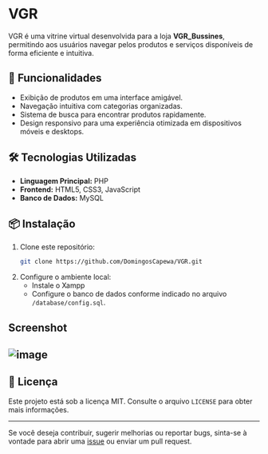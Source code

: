 # VGR

VGR é uma vitrine virtual desenvolvida para a loja **VGR_Bussines**, permitindo aos usuários navegar pelos produtos e serviços disponíveis de forma eficiente e intuitiva.

## 🚀 Funcionalidades

- Exibição de produtos em uma interface amigável.
- Navegação intuitiva com categorias organizadas.
- Sistema de busca para encontrar produtos rapidamente.
- Design responsivo para uma experiência otimizada em dispositivos móveis e desktops.


## 🛠 Tecnologias Utilizadas

- **Linguagem Principal:** PHP
- **Frontend:** HTML5, CSS3, JavaScript
- **Banco de Dados:** MySQL


## 📦 Instalação

1. Clone este repositório:
   ```bash
   git clone https://github.com/DomingosCapewa/VGR.git
   ```
2. Configure o ambiente local:
   - Instale o Xampp
   - Configure o banco de dados conforme indicado no arquivo `/database/config.sql`.

## Screenshot
![image](https://github.com/user-attachments/assets/b0c2fead-6aff-40a3-95ea-c7a90e7d4dd3)
---

## 📜 Licença

Este projeto está sob a licença MIT. Consulte o arquivo `LICENSE` para obter mais informações.

---

Se você deseja contribuir, sugerir melhorias ou reportar bugs, sinta-se à vontade para abrir uma [issue](https://github.com/DomingosCapewa/VGR/issues) ou enviar um pull request.

```
